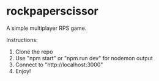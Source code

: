 # rockpaperscissor
A simple multiplayer RPS game. 

Instructions: 
1. Clone the repo
2. Use "npm start" or "npm run dev" for nodemon output
3. Connect to "http://localhost:3000"
4. Enjoy!
